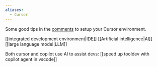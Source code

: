 ```yaml
---
aliases:
  - Cursor
---
```


Some good tips in the [comments](https://www.reddit.com/r/ChatGPTCoding/comments/1cft751/my_experience_with_github_copilot_vs_cursor/) to setup your Cursor environment.

[[integrated development environment|IDE]]
[[Artificial intelligence|AI]]
[[large language model|LLM]]

Both cursor and copilot use AI to assist devs: [[speed up tooldev with copilot agent in vscode]]